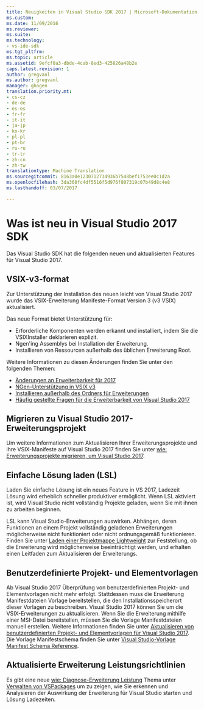 ```yaml
---
title: Neuigkeiten in Visual Studio SDK 2017 | Microsoft-Dokumentation
ms.custom: 
ms.date: 11/09/2016
ms.reviewer: 
ms.suite: 
ms.technology:
- vs-ide-sdk
ms.tgt_pltfrm: 
ms.topic: article
ms.assetid: 9efcf0a3-dbde-4cab-8ed3-425826a48b2e
caps.latest.revision: 1
author: gregvanl
ms.author: gregvanl
manager: ghogen
translation.priority.mt:
- cs-cz
- de-de
- es-es
- fr-fr
- it-it
- ja-jp
- ko-kr
- pl-pl
- pt-br
- ru-ru
- tr-tr
- zh-cn
- zh-tw
translationtype: Machine Translation
ms.sourcegitcommit: 8163a0e1230712734936b7548bef1753ee0c1d2a
ms.openlocfilehash: 3da360fc4df5516f5d976f807319c07b49d8c4e8
ms.lasthandoff: 03/07/2017

---
```

# <a name="what39s-new-in-the-visual-studio-2017-sdk"></a>Was ist neu in Visual Studio 2017 SDK

Das Visual Studio SDK hat die folgenden neuen und aktualisierten Features für Visual Studio 2017.

## <a name="vsix-v3-format"></a>VSIX-v3-format

Zur Unterstützung der Installation des neuen leicht von Visual Studio 2017 wurde das VSIX-Erweiterung Manifeste-Format Version 3 (v3 VSIX) aktualisiert.

Das neue Format bietet Unterstützung für:

* Erforderliche Komponenten werden erkannt und installiert, indem Sie die VSIXInstaller deklarieren explizit.
* Ngen'ing Assemblys bei Installation der Erweiterung.
* Installieren von Ressourcen außerhalb des üblichen Erweiterung Root.

Weitere Informationen zu diesen Änderungen finden Sie unter den folgenden Themen:

* [Änderungen an Erweiterbarkeit für 2017](breaking-changes-2017.md)
* [NGen-Unterstützung in VSIX v3](ngen-support.md)
* [Installieren außerhalb des Ordners für Erweiterungen](set-install-root.md)
* [Häufig gestellte Fragen für die Erweiterbarkeit von Visual Studio 2017](faq-2017.md)

## <a name="migrating-extensibility-project-to-visual-studio-2017"></a>Migrieren zu Visual Studio 2017-Erweiterungsprojekt

Um weitere Informationen zum Aktualisieren Ihrer Erweiterungsprojekte und ihre VSIX-Manifeste auf Visual Studio 2017 finden Sie unter [wie: Erweiterungsprojekte migrieren, um Visual Studio 2017](how-to-migrate-extensibility-projects-to-visual-studio-2017.md).

## <a name="lightweight-solution-load-lsl"></a>Einfache Lösung laden (LSL)

Laden Sie einfache Lösung ist ein neues Feature in VS 2017, Ladezeit Lösung wird erheblich schneller produktiver ermöglicht. Wenn LSL aktiviert ist, wird Visual Studio nicht vollständig Projekte geladen, wenn Sie mit ihnen zu arbeiten beginnen.

LSL kann Visual Studio-Erweiterungen auswirken. Abhängen, deren Funktionen an einem Projekt vollständig geladenen Erweiterungen möglicherweise nicht funktioniert oder nicht ordnungsgemäß funktionieren. Finden Sie unter [Laden einer Projektmappe Lightweight](lightweight-solution-load-extension-impact.md) zur Feststellung, ob die Erweiterung wird möglicherweise beeinträchtigt werden, und erhalten einen Leitfaden zum Aktualisieren der Erweiterungs.

## <a name="custom-project-and-item-templates"></a>Benutzerdefinierte Projekt- und Elementvorlagen

Ab Visual Studio 2017 Überprüfung von benutzerdefinierten Projekt- und Elementvorlagen nicht mehr erfolgt. Stattdessen muss die Erweiterung Manifestdateien Vorlage bereitstellen, die den Installationsspeicherort dieser Vorlagen zu beschreiben. Visual Studio 2017 können Sie um die VSIX-Erweiterungen zu aktualisieren. Wenn Sie die Erweiterung mithilfe einer MSI-Datei bereitstellen, müssen Sie die Vorlage Manifestdateien manuell erstellen. Weitere Informationen finden Sie unter [Aktualisieren von benutzerdefinierten Projekt- und Elementvorlagen für Visual Studio 2017](../extensibility/upgrading-custom-project-and-item-templates-for-visual-studio-2017.md). Die Vorlage Manifestschema finden Sie unter [Visual Studio-Vorlage Manifest Schema Reference](../extensibility/visual-studio-template-manifest-schema-reference.md).

## <a name="updated-extension-performance-guidelines"></a>Aktualisierte Erweiterung Leistungsrichtlinien

Es gibt eine neue [wie: Diagnose-Erweiterung Leistung](how-to-diagnose-extension-performance.md) Thema unter [Verwalten von VSPackages](managing-vspackages.md) um zu zeigen, wie Sie erkennen und Analysieren der Auswirkung der Erweiterung für Visual Studio starten und Lösung Ladezeiten.

